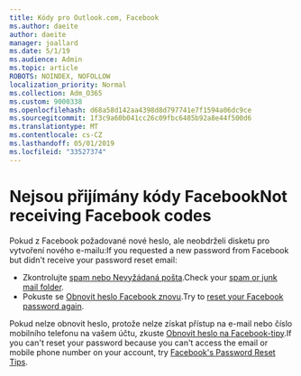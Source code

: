 ```yaml
---
title: Kódy pro Outlook.com, Facebook
ms.author: daeite
author: daeite
manager: joallard
ms.date: 5/1/19
ms.audience: Admin
ms.topic: article
ROBOTS: NOINDEX, NOFOLLOW
localization_priority: Normal
ms.collection: Adm_O365
ms.custom: 9000338
ms.openlocfilehash: d68a58d142aa4398d8d797741e7f1594a06dc9ce
ms.sourcegitcommit: 1f3c9a60b041cc26c09fbc6485b92a8e44f500d6
ms.translationtype: MT
ms.contentlocale: cs-CZ
ms.lasthandoff: 05/01/2019
ms.locfileid: "33527374"
---
```

# <a name="not-receiving-facebook-codes"></a><span data-ttu-id="adfa6-102">Nejsou přijímány kódy Facebook</span><span class="sxs-lookup"><span data-stu-id="adfa6-102">Not receiving Facebook codes</span></span>

<span data-ttu-id="adfa6-103">Pokud z Facebook požadované nové heslo, ale neobdrželi disketu pro vytvoření nového e-mailu:</span><span class="sxs-lookup"><span data-stu-id="adfa6-103">If you requested a new password from Facebook but didn't receive your password reset email:</span></span>

- <span data-ttu-id="adfa6-104">Zkontrolujte [spam nebo Nevyžádaná pošta](https://outlook.live.com/mail/junkemail).</span><span class="sxs-lookup"><span data-stu-id="adfa6-104">Check your [spam or junk mail folder](https://outlook.live.com/mail/junkemail).</span></span>
- <span data-ttu-id="adfa6-105">Pokuste se [Obnovit heslo Facebook znovu](https://www.facebook.com/help/213395615347144?helpref=faq_content).</span><span class="sxs-lookup"><span data-stu-id="adfa6-105">Try to [reset your Facebook password again](https://www.facebook.com/help/213395615347144?helpref=faq_content).</span></span>

<span data-ttu-id="adfa6-106">Pokud nelze obnovit heslo, protože nelze získat přístup na e-mail nebo číslo mobilního telefonu na vašem účtu, zkuste [Obnovit heslo na Facebook-tipy](https://www.facebook.com/help/218815984812734).</span><span class="sxs-lookup"><span data-stu-id="adfa6-106">If you can't reset your password because you can't access the email or mobile phone number on your account, try [Facebook's Password Reset Tips](https://www.facebook.com/help/218815984812734).</span></span>